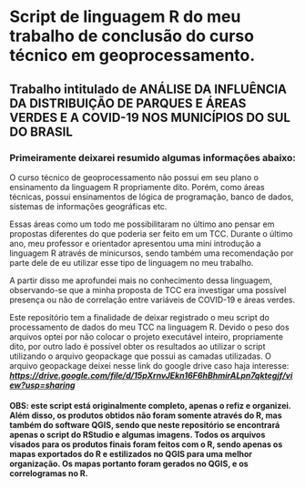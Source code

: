 # Script de linguagem R do meu trabalho de conclusão do curso técnico em geoprocessamento.

## Trabalho intitulado de **ANÁLISE DA INFLUÊNCIA DA DISTRIBUIÇÃO DE PARQUES E ÁREAS VERDES E A COVID-19 NOS MUNICÍPIOS DO SUL DO BRASIL**

### Primeiramente deixarei resumido algumas informações abaixo:

O curso técnico de geoprocessamento não possui em seu plano o ensinamento da linguagem R propriamente dito. Porém, como áreas técnicas, possui ensinamentos de lógica de programação, banco de dados, sistemas de informações geográficas etc. 

Essas áreas como um todo me possibilitaram no último ano pensar em propostas diferentes do que poderia ser feito em um TCC. Durante o último ano, meu professor e orientador apresentou uma mini introdução a linguagem R através de minicursos, sendo também uma recomendação por parte dele de eu utilizar esse tipo de linguagem no meu trabalho. 

A partir disso me aprofundei mais no conhecimento dessa linguagem, observando-se que a minha proposta de TCC era investigar uma possível presença ou não de correlação entre variáveis de COVID-19 e áreas verdes. 

Este repositório tem a finalidade de deixar registrado o meu script do processamento de dados do meu TCC na linguagem R. Devido o peso dos arquivos optei por não colocar o projeto executável inteiro, propriamente dito, por outro lado é possível obter os resultados ao utilizar o script utilizando o arquivo geopackage que possui as camadas utilizadas. O arquivo geopackage deixei nesse link do google drive caso haja interesse: ***https://drive.google.com/file/d/15pXrnvJEkn16F6hBhmirALpn7qktegjf/view?usp=sharing***

#### OBS: este script está originalmente completo, apenas o refiz e organizei. Além disso, os produtos obtidos não foram somente através do R, mas também do software QGIS, sendo que neste repositório se encontrará apenas o script do RStudio e algumas imagens. Todos os arquivos visados para os produtos finais foram feitos com o R, sendo apenas os mapas exportados do R e estilizados no QGIS para uma melhor organização. Os mapas portanto foram gerados no QGIS, e os correlogramas no R.
